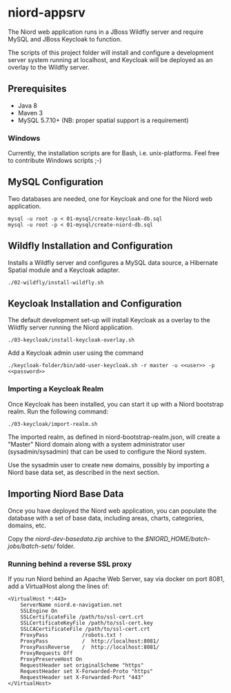 # niord-appsrv

The Niord web application runs in a JBoss Wildfly server and require MySQL and JBoss Keycloak to function.

The scripts of this project folder will install and configure a development server system running at localhost, 
and Keycloak will be deployed as an overlay to the Wildfly server.

## Prerequisites

* Java 8
* Maven 3
* MySQL 5.7.10+ (NB: proper spatial support is a requirement)


### Windows

Currently, the installation scripts are for Bash, i.e. unix-platforms. Feel free to contribute Windows scripts ;-)


## MySQL Configuration

Two databases are needed, one for Keycloak and one for the Niord web application.

    mysql -u root -p < 01-mysql/create-keycloak-db.sql
    mysql -u root -p < 01-mysql/create-niord-db.sql


## Wildfly Installation and Configuration

Installs a Wildfly server and configures a MySQL data source, a Hibernate Spatial module and a Keycloak adapter.

    ./02-wildfly/install-wildfly.sh


## Keycloak Installation and Configuration

The default development set-up will install Keycloak as a overlay to the Wildfly server running the Niord application.

    ./03-keycloak/install-keycloak-overlay.sh

Add a Keycloak admin user using the command

    ./keycloak-folder/bin/add-user-keycloak.sh -r master -u <<user>> -p <<password>>

### Importing a Keycloak Realm

Once Keycloak has been installed, you can start it up with a Niord bootstrap realm. Run the following command:

    ./03-keycloak/import-realm.sh

The imported realm, as defined in niord-bootstrap-realm.json, will create a "Master" Niord domain along with a
system administrator user (sysadmin/sysadmin) that can be used to configure the Niord system.

Use the sysadmin user to create new domains, possibly by importing a Niord base data set, as described in the next section.


## Importing Niord Base Data

Once you have deployed the Niord web application, you can populate the database with a set of base data, including
areas, charts, categories, domains, etc.

Copy the *niord-dev-basedata.zip* archive to the *$NIORD_HOME/batch-jobs/batch-sets/* folder.


### Running behind a reverse SSL proxy

If you run Niord behind an Apache Web Server, say via docker on port 8081, add a VirtualHost along the lines of:

    <VirtualHost *:443>
        ServerName niord.e-navigation.net
        SSLEngine On
        SSLCertificateFile /path/to/ssl-cert.crt
        SSLCertificateKeyFile /path/to/ssl-cert.key
        SSLCACertificateFile /path/to/ssl-cert.crt
        ProxyPass           /robots.txt !
        ProxyPass           /  http://localhost:8081/
        ProxyPassReverse    /  http://localhost:8081/
        ProxyRequests Off
        ProxyPreserveHost On
        RequestHeader set originalScheme "https"
        RequestHeader set X-Forwarded-Proto "https"
        RequestHeader set X-Forwarded-Port "443"
    </VirtualHost>
